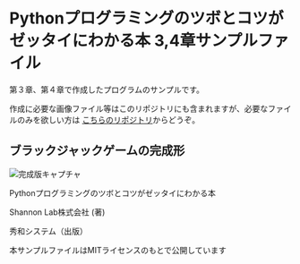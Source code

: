 # Pythonプログラミングのツボとコツがゼッタイにわかる本 3,4章サンプルファイル

第３章、第４章で作成したプログラムのサンプルです。

作成に必要な画像ファイル等はこのリポジトリにも含まれますが、必要なファイルのみを欲しい方は
[こちらのリポジトリ](https://github.com/shannonlab-publication/files "files")からどうぞ。

## ブラックジャックゲームの完成形

![完成版キャプチャ](https://github.com/shannonlab-publication/django/blob/master/cap.PNG)


Pythonプログラミングのツボとコツがゼッタイにわかる本

Shannon Lab株式会社 (著)

秀和システム（出版）

本サンプルファイルはMITライセンスのもとで公開しています

